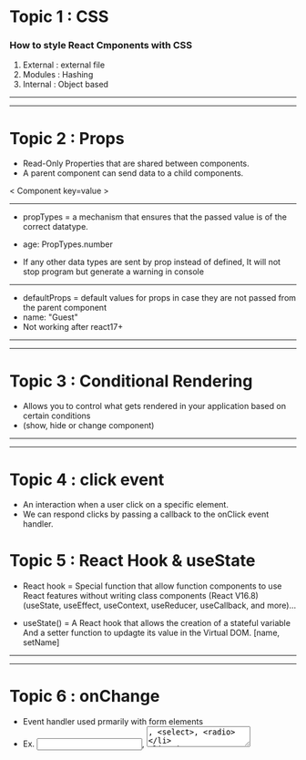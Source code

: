 # Topic 1 :  CSS

### How to style React Cmponents with CSS
1. External : external file
2. Modules : Hashing
3. Internal : Object based

---
---

# Topic 2 : Props

- Read-Only Properties that are shared between components.
- A parent component can send data to a child components.

< Component key=value >

---

- propTypes = a mechanism that ensures that the passed value is of the correct datatype.
- age: PropTypes.number  

- If any other data types are sent by prop instead of defined, It will not stop program but generate a warning in console

---

- defaultProps = default values for props in case they are not passed from the parent component
- name: "Guest"
- Not working after react17+
---
---

# Topic 3 : Conditional Rendering

- Allows you to control what gets rendered in your application based on certain conditions
- (show, hide or change component)

---
---

# Topic 4 : click event

- An interaction when a user click on a specific element.
- We can respond clicks by passing a callback to the onClick event handler.

# Topic 5 : React Hook & useState

- React hook = Special function that allow function components to use React features without writing class components (React V16.8)
(useState, useEffect, useContext, useReducer, useCallback, and more)... 

- useState() = A React hook that allows the creation of a stateful variable And a setter function to updagte its value in the Virtual DOM.
[name, setName]

---
---

# Topic 6 : onChange

- Event handler used prmarily with form elements
- Ex. <input>, <textarea>, <select>, <radio>
- trigger a function every time the value of the input changes

---
---

# Topix 7 : updater function

- A function as an argument to setState() usually
- ex. setYear(y => y + 1)
- Allow for safe update based on the previous
- Used with multiple state updates andasynchronous function
- Good practice to use updater function
- usually arrow function

## Reasons :

Do not :
[

- useStateuses the Current state to calculate the next state
- set function do not trigger an update.
- React batched together state updates for performance reasons.
- next state becomes the CURRENT state after and update.

    setCount(count + 1);
    setCount(count + 1);
    setCount(count + 1);
    // update
]

Do :
[
- Takes the PENDING state to calculate NEXT state.
- React puts your updater function in queue (waiting in line).
- During the next render it will call them in the same order.
    
    setCount(c => c + 1);
    setCount(c => c + 1);
    setCount(c => c + 1);
]



## Example : 
- Reloading the page on website, doing multiple times but done once.